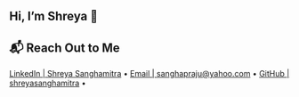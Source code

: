## Hi, I’m Shreya 👋

## 📬 Reach Out to Me
[LinkedIn | Shreya Sanghamitra](https://www.linkedin.com/in/shreya-sanghamitra) • 
[Email | sanghapraju@yahoo.com](mailto:sanghapraju@yahoo.com) • 
[GitHub | shreyasanghamitra](https://github.com/sanghapraju) • 



<!--
**sanghapraju/sanghapraju** is a ✨ _special_ ✨ repository because its `README.md` (this file) appears on your GitHub profile.

Here are some ideas to get you started:

- 🔭 I’m currently working on ...
- 🌱 I’m currently learning ...
- 👯 I’m looking to collaborate on ...
- 🤔 I’m looking for help with ...
- 💬 Ask me about ...
- 📫 How to reach me: ...
- 😄 Pronouns: ...
- ⚡ Fun fact: ...
-->
